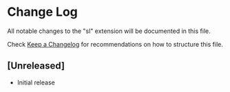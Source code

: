 # Change Log

All notable changes to the "sl" extension will be documented in this file.

Check [Keep a Changelog](http://keepachangelog.com/) for recommendations on how to structure this file.

## [Unreleased]

- Initial release